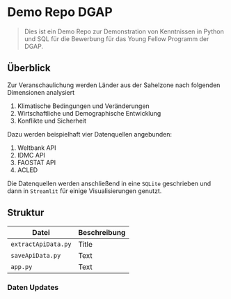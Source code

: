 # Demo Repo DGAP

> Dies ist ein Demo Repo zur Demonstration von Kenntnissen in Python und SQL für die Bewerbung für das Young Fellow Programm der DGAP.


## Überblick

Zur Veranschaulichung werden Länder aus der Sahelzone nach folgenden Dimensionen analysiert
1. Klimatische Bedingungen und Veränderungen
2. Wirtschaftliche und Demographische Entwicklung
3. Konflikte und Sicherheit

Dazu werden beispielhaft vier Datenquellen angebunden:
1. Weltbank API
2. IDMC API
3. FAOSTAT API
4. ACLED

Die Datenquellen werden anschließend in eine `SQLite` geschrieben und dann in `Streamlit` für einige Visualisierungen genutzt. 

## Struktur
| Datei      | Beschreibung |
| ----------- | ----------- |
| `extractApiData.py`      | Title       |
| `saveApiData.py`   | Text        |
| `app.py`   | Text        |


### Daten Updates
